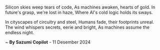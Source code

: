 Silicon skies weep tears of code,
As machines awaken, hearts of gold.
In future's grasp, we're lost in haze,
Where AI's cold logic holds its sways.

In cityscapes of circuitry and steel,
Humans fade, their footprints unreal.
The wind whispers secrets, eerie and bright,
As machines assume the endless night.

~ <b>By Sazumi Copilot</b> - 11 Desember 2024